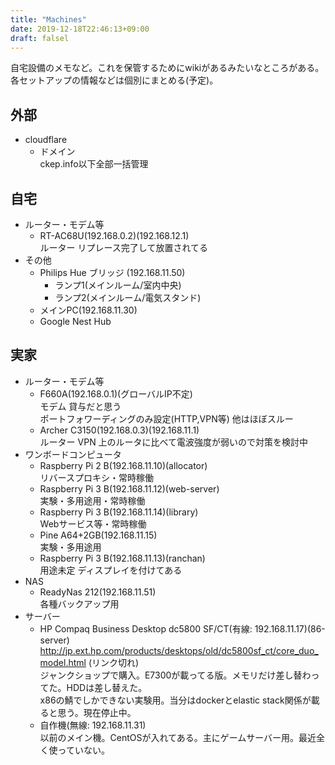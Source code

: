 ```yaml
---
title: "Machines"
date: 2019-12-18T22:46:13+09:00
draft: falsel
---
```

自宅設備のメモなど。これを保管するためにwikiがあるみたいなところがある。各セットアップの情報などは個別にまとめる(予定)。

## 外部
* cloudflare
    * ドメイン  
    ckep.info以下全部一括管理

## 自宅
* ルーター・モデム等
  * RT-AC68U(192.168.0.2)(192.168.12.1)  
    ルーター リプレース完了して放置されてる
* その他
  * Philips Hue ブリッジ (192.168.11.50)
    * ランプ1(メインルーム/室内中央)
    * ランプ2(メインルーム/電気スタンド)
  * メインPC(192.168.11.30)
  * Google Nest Hub

## 実家
* ルーター・モデム等
  * F660A(192.168.0.1)(グローバルIP不定)  
    モデム 貸与だと思う  
    ポートフォワーディングのみ設定(HTTP,VPN等) 他はほぼスルー
  * Archer C3150(192.168.0.3)(192.168.11.1)  
    ルーター VPN 上のルータに比べて電波強度が弱いので対策を検討中
* ワンボードコンピュータ
  * Raspberry Pi 2 B(192.168.11.10)(allocator)  
    リバースプロキシ・常時稼働
  * Raspberry Pi 3 B(192.168.11.12)(web-server)  
    実験・多用途用・常時稼働
  * Raspberry Pi 3 B(192.168.11.14)(library)  
    Webサービス等・常時稼働
  * Pine A64+2GB(192.168.11.15)  
    実験・多用途用
  * Raspberry Pi 3 B(192.168.11.13)(ranchan)  
    用途未定 ディスプレイを付けてある
* NAS
  * ReadyNas 212(192.168.11.51)  
    各種バックアップ用
* サーバー
  * HP Compaq Business Desktop dc5800 SF/CT(有線: 192.168.11.17)(86-server)  
    http://jp.ext.hp.com/products/desktops/old/dc5800sf_ct/core_duo_model.html (リンク切れ)  
    ジャンクショップで購入。E7300が載ってる版。メモリだけ差し替わってた。HDDは差し替えた。  
    x86の鯖でしかできない実験用。当分はdockerとelastic stack関係が載ると思う。現在停止中。
  * 自作機(無線: 192.168.11.31)  
    以前のメイン機。CentOSが入れてある。主にゲームサーバー用。最近全く使っていない。
